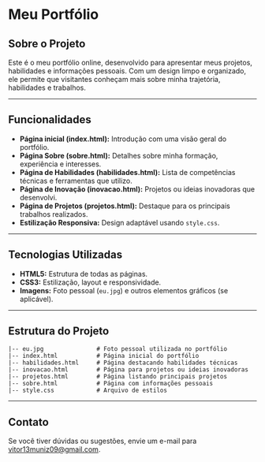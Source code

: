 # Meu Portfólio

## Sobre o Projeto
Este é o meu portfólio online, desenvolvido para apresentar meus projetos, habilidades e informações pessoais. Com um design limpo e organizado, ele permite que visitantes conheçam mais sobre minha trajetória, habilidades e trabalhos.

---

## Funcionalidades
- **Página inicial (index.html):** Introdução com uma visão geral do portfólio.
- **Página Sobre (sobre.html):** Detalhes sobre minha formação, experiência e interesses.
- **Página de Habilidades (habilidades.html):** Lista de competências técnicas e ferramentas que utilizo.
- **Página de Inovação (inovacao.html):** Projetos ou ideias inovadoras que desenvolvi.
- **Página de Projetos (projetos.html):** Destaque para os principais trabalhos realizados.
- **Estilização Responsiva:** Design adaptável usando `style.css`.

---

## Tecnologias Utilizadas
- **HTML5:** Estrutura de todas as páginas.
- **CSS3:** Estilização, layout e responsividade.
- **Imagens:** Foto pessoal (`eu.jpg`) e outros elementos gráficos (se aplicável).

---

## Estrutura do Projeto
``` plaintext
|-- eu.jpg               # Foto pessoal utilizada no portfólio
|-- index.html           # Página inicial do portfólio
|-- habilidades.html     # Página destacando habilidades técnicas
|-- inovacao.html        # Página para projetos ou ideias inovadoras
|-- projetos.html        # Página listando principais projetos
|-- sobre.html           # Página com informações pessoais
|-- style.css            # Arquivo de estilos
```

---

## Contato
Se você tiver dúvidas ou sugestões, envie um e-mail para vitor13muniz09@gmail.com.
